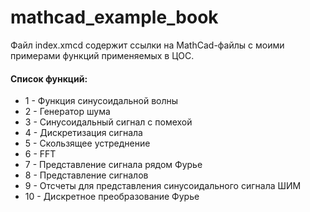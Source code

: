 # mathcad_example_book
 
Файл index.xmcd содержит ссылки на MathCad-файлы с моими примерами функций применяемых в ЦОС.

#### Cписок функций:

- 1 - Функция синусоидальной волны
- 2 - Генератор шума
- 3 - Синусоидальный сигнал с помехой
- 4 - Дискретизация сигнала
- 5 - Скользящее устреднение
- 6 - FFT
- 7 - Представление сигнала рядом Фурье
- 8 - Представление сигналов
- 9 - Отсчеты для представления синусоидального сигнала ШИМ
- 10 - Дискретное преобразование Фурье